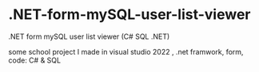 # .NET-form-mySQL-user-list-viewer
.NET form mySQL user list viewer (C# SQL .NET)

some school project I made in visual studio 2022 , .net framwork, form, code: C# & SQL
